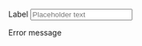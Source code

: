 <div class="form-group field-error">
  <label for="textfield">Label </label>
  <input id="textfield" name="textfield" type="text" placeholder="Placeholder text" aria-describedby="error-textfield" aria-invalid="true">
  <p id="error-textfield" class="error">Error message</p>
</div>